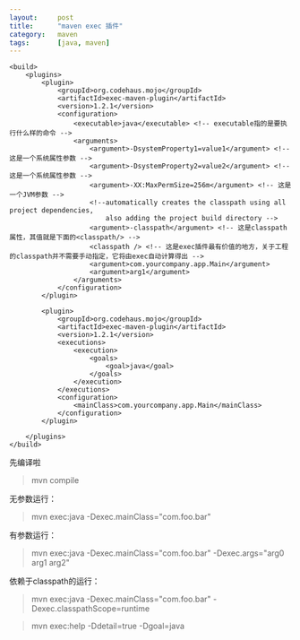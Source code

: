 ```yaml
---
layout:		post
title:  	"maven exec 插件"
category: 	maven
tags:		[java, maven]
---
```


	<build>
		<plugins>
			<plugin>
				<groupId>org.codehaus.mojo</groupId>
				<artifactId>exec-maven-plugin</artifactId>
				<version>1.2.1</version>
				<configuration>
					<executable>java</executable> <!-- executable指的是要执行什么样的命令 -->
					<arguments>
						<argument>-DsystemProperty1=value1</argument> <!-- 这是一个系统属性参数 -->
						<argument>-DsystemProperty2=value2</argument> <!-- 这是一个系统属性参数 -->
						<argument>-XX:MaxPermSize=256m</argument> <!-- 这是一个JVM参数 -->
						<!--automatically creates the classpath using all project dependencies, 
							also adding the project build directory -->
						<argument>-classpath</argument> <!-- 这是classpath属性，其值就是下面的<classpath/> -->
						<classpath /> <!-- 这是exec插件最有价值的地方，关于工程的classpath并不需要手动指定，它将由exec自动计算得出 -->
						<argument>com.yourcompany.app.Main</argument>
						<argument>arg1</argument>
					</arguments>
				</configuration>
			</plugin>

			<plugin>  
				<groupId>org.codehaus.mojo</groupId>  
				<artifactId>exec-maven-plugin</artifactId>  
				<version>1.2.1</version>  
				<executions>  
					<execution>  
						<goals>
						    <goal>java</goal>
						</goals>
					</execution>  
				</executions>  
				<configuration>
					<mainClass>com.yourcompany.app.Main</mainClass>
				</configuration>
			</plugin>
			
		</plugins>
	</build>

先编译啦
> mvn compile

无参数运行：
> mvn exec:java -Dexec.mainClass="com.foo.bar"

有参数运行：
> mvn exec:java -Dexec.mainClass="com.foo.bar" -Dexec.args="arg0 arg1 arg2"

依赖于classpath的运行：
> mvn exec:java -Dexec.mainClass="com.foo.bar" -Dexec.classpathScope=runtime


> mvn exec:help -Ddetail=true -Dgoal=java